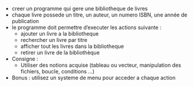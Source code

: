 - creer un programme qui gere une bibliotheque de livres
- chaque livre possede un titre, un auteur, un numero ISBN, une année de publication
- le programme doit permettre d’executer les actions suivante :
    - ajouter un livre a la bibliotheque
    - rechercher un livre par titre
    - afficher tout les livres dans la bibliotheque
    - retirer un livre de la bibliothèque
- Consigne :
    - Utiliser des notions acquise (tableau ou vecteur, manipulation des fichiers, boucle, conditions …)
- Bonus : utilisez un systeme de menu pour acceder a chaque action